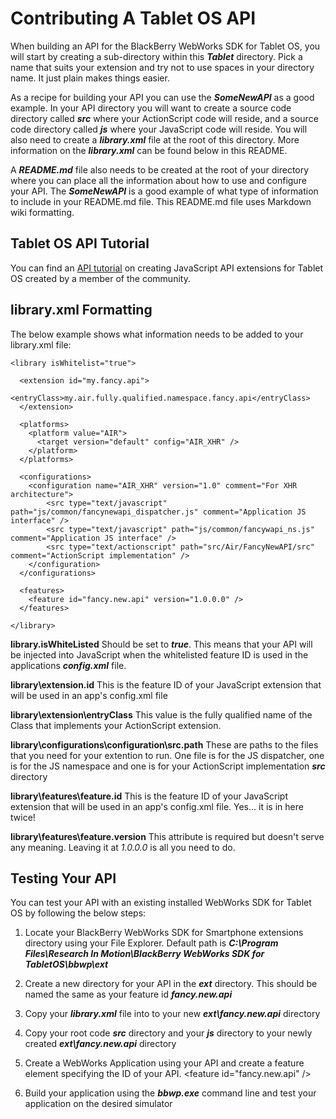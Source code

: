 # Contributing A Tablet OS API

When building an API for the BlackBerry WebWorks SDK for Tablet OS, you will start by creating a sub-directory within this _**Tablet**_ directory.  Pick a name that suits your extension and try not to use spaces in your directory name.  It just plain makes things easier.  

As a recipe for building your API you can use the _**SomeNewAPI**_ as a good example.  In your API directory you will want to create a source code directory called _**src**_ where your ActionScript code will reside, and a source code directory called _**js**_ where your JavaScript code will reside.  You will also need to create a _**library.xml**_ file at the root of this directory.  More information on the _**library.xml**_ can be found below in this README.

A _**README.md**_ file also needs to be created at the root of your directory where you can place all the information about how to use and configure your API.  The _**SomeNewAPI**_ is a good example of what type of information to include in your README.md file.  This README.md file uses Markdown wiki formatting. 


## Tablet OS API Tutorial

You can find an [API tutorial](http://supportforums.blackberry.com/t5/Web-and-WebWorks-Development/Tutorial-for-Writing-WebWorks-Extension-for-PlayBook/m-p/1172987) on creating JavaScript API extensions for Tablet OS created by a member of the community. 

## library.xml Formatting

The below example shows what information needs to be added to your library.xml file:

    <library isWhitelist="true">

      <extension id="my.fancy.api">
        <entryClass>my.air.fully.qualified.namespace.fancy.api</entryClass>
      </extension>
      
      <platforms>
        <platform value="AIR">
          <target version="default" config="AIR_XHR" />
        </platform>
      </platforms>

      <configurations>
        <configuration name="AIR_XHR" version="1.0" comment="For XHR architecture">
			<src type="text/javascript" path="js/common/fancynewapi_dispatcher.js" comment="Application JS interface" />
			<src type="text/javascript" path="js/common/fancywapi_ns.js" comment="Application JS interface" />
			<src type="text/actionscript" path="src/Air/FancyNewAPI/src" comment="ActionScript implementation" />
		</configuration>
      </configurations>   
 
      <features>
        <feature id="fancy.new.api" version="1.0.0.0" />
      </features>

    </library>

**library.isWhiteListed**  Should be set to _**true**_.  This means that your API will be injected into JavaScript when the whitelisted feature ID is used in the applications _**config.xml**_ file.

**library\extension.id** This is the feature ID of your JavaScript extension that will be used in an app's config.xml file

**library\extension\entryClass** This value is the fully qualified name of the Class that implements your ActionScript extension.

**library\configurations\configuration\src.path** These are paths to the files that you need for your extention to run.  One file is for the JS dispatcher, one is for the JS namespace and one is for your ActionScript implementation _**src**_ directory

**library\features\feature.id** This is the feature ID of your JavaScript extension that will be used in an app's config.xml file.  Yes... it is in here twice!

**library\features\feature.version** This attribute is required but doesn't serve any meaning.  Leaving it at _1.0.0.0_ is all you need to do.

## Testing Your API

You can test your API with an existing installed WebWorks SDK for Tablet OS by following the below steps:

1. Locate your BlackBerry WebWorks SDK for Smartphone extensions directory using your File Explorer.  Default path is _**C:\Program Files\Research In Motion\BlackBerry WebWorks SDK for TabletOS\bbwp\ext**_

2. Create a new directory for your API in the _**ext**_ directory. This should be named the same as your feature id _**fancy.new.api**_

3. Copy your _**library.xml**_ file into to your new _**ext\fancy.new.api**_ directory

4. Copy your root code _**src**_ directory and your _**js**_ directory to your newly created _**ext\fancy.new.api**_ directory

5. Create a WebWorks Application using your API and create a feature element specifying the ID of your API.  &lt;feature id="fancy.new.api" /&gt;

6. Build your application using the _**bbwp.exe**_ command line and test your application on the desired simulator